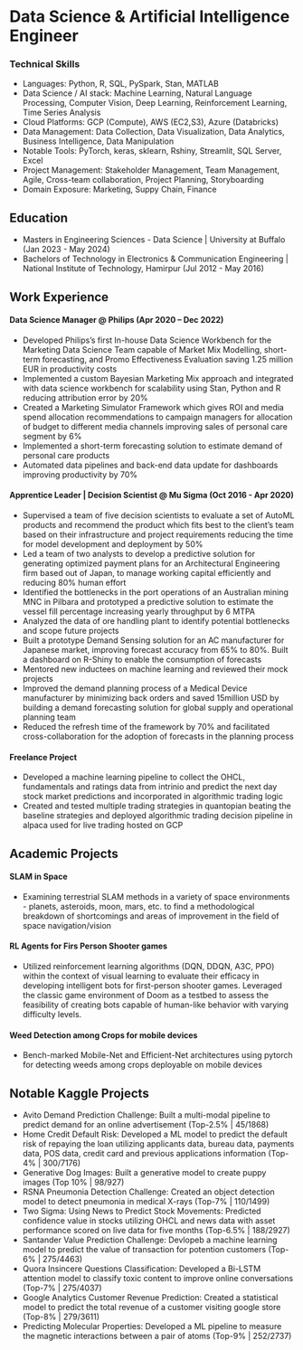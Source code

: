 # Data Science & Artificial Intelligence Engineer

### Technical Skills
- Languages: Python, R, SQL, PySpark, Stan, MATLAB
- Data Science / AI stack: Machine Learning, Natural Language Processing, Computer Vision, Deep Learning, Reinforcement Learning, Time Series Analysis
- Cloud Platforms: GCP (Compute), AWS (EC2,S3), Azure (Databricks)
- Data Management: Data Collection, Data Visualization, Data Analytics, Business Intelligence, Data Manipulation
- Notable Tools: PyTorch, keras, sklearn, Rshiny, Streamlit, SQL Server, Excel
- Project Management: Stakeholder Management, Team Management, Agile, Cross-team collaboration, Project Planning, Storyboarding
- Domain Exposure: Marketing, Suppy Chain, Finance

## Education
- Masters in Engineering Sciences - Data Science | University at Buffalo (Jan 2023 - May 2024)
- Bachelors of Technology in Electronics & Communication Engineering | National Institute of Technology, Hamirpur (Jul 2012 - May 2016)

## Work Experience
#### Data Science Manager @ Philips (Apr 2020 – Dec 2022)
- Developed Philips’s first In-house Data Science Workbench for the Marketing Data Science Team capable of Market Mix Modelling, short-term forecasting, and Promo Effectiveness Evaluation saving 1.25 million EUR in productivity costs
- Implemented a custom Bayesian Marketing Mix approach and integrated with data science workbench for scalability using Stan, Python and R reducing attribution error by 20%
- Created a Marketing Simulator Framework which gives ROI and media spend allocation recommendations to campaign managers for allocation of budget to different media channels improving sales of personal care segment by 6%
- Implemented a short-term forecasting solution to estimate demand of personal care products
- Automated data pipelines and back-end data update for dashboards improving productivity by 70%

#### Apprentice Leader | Decision Scientist @ Mu Sigma (Oct 2016 - Apr 2020)
- Supervised a team of five decision scientists to evaluate a set of AutoML products and recommend the product which fits best to the client’s team based on their infrastructure and project requirements reducing the time for model development and deployment by 50%
- Led a team of two analysts to develop a predictive solution for generating optimized payment plans for an Architectural Engineering firm based out of Japan, to manage working capital efficiently and reducing 80% human effort
- Identified the bottlenecks in the port operations of an Australian mining MNC in Pilbara and prototyped a predictive solution to estimate the vessel fill percentage increasing yearly throughput by 6 MTPA
- Analyzed the data of ore handling plant to identify potential bottlenecks and scope future projects
- Built a prototype Demand Sensing solution for an AC manufacturer for Japanese market, improving forecast accuracy from 65% to 80%. Built a dashboard on R-Shiny to enable the consumption of forecasts
- Mentored new inductees on machine learning and reviewed their mock projects
- Improved the demand planning process of a Medical Device manufacturer by minimizing back orders and saved 15million USD by building a demand forecasting solution for global supply and operational planning team
- Reduced the refresh time of the framework by 70% and facilitated cross-collaboration for the adoption of forecasts in the planning process

#### Freelance Project
- Developed a machine learning pipeline to collect the OHCL, fundamentals and ratings data from intrinio and predict the next day stock market predictions and incorporated in algorithmic trading logic
- Created and tested multiple trading strategies in quantopian beating the baseline strategies and deployed algorithmic trading decision pipeline in alpaca used for live trading hosted on GCP


## Academic Projects
#### SLAM in Space
- Examining terrestrial SLAM methods in a variety of space environments - planets, asteroids, moon, mars, etc. to find a methodological breakdown of shortcomings and areas of improvement in the field of space navigation/vision
#### RL Agents for Firs Person Shooter games
- Utilized reinforcement learning algorithms (DQN, DDQN, A3C, PPO) within the context of visual learning to evaluate their efficacy in developing intelligent bots for first-person shooter games. Leveraged the classic game environment of Doom as a testbed to assess the feasibility of creating bots capable of human-like behavior with varying difficulty levels.
####  Weed Detection among Crops for mobile devices
- Bench-marked Mobile-Net and Efficient-Net architectures using pytorch for detecting weeds among crops deployable on mobile devices

## Notable Kaggle Projects
- Avito Demand Prediction Challenge: Built a multi-modal pipeline to predict demand for an online advertisement (Top-2.5% | 45/1868)
- Home Credit Default Risk: Developed a ML model to predict the default risk of repaying the loan utilizing applicants data, bureau data, payments data, POS data, credit card and previous applications information (Top-4% | 300/7176) 
- Generative Dog Images: Built a generative model to create puppy images (Top 10% | 98/927)
- RSNA Pneumonia Detection Challenge: Created an object detection model to detect pneumonia in medical X-rays (Top-7% | 110/1499)
- Two Sigma: Using News to Predict Stock Movements: Predicted confidence value in stocks utilizing OHCL and news data with asset performance scored on live data for five months (Top-6.5% | 188/2927)
- Santander Value Prediction Challenge: Devlopeb a machine learning model to predict the value of transaction for potention customers (Top-6% | 275/4463)
- Quora Insincere Questions Classification: Developed a Bi-LSTM attention model to classify toxic content to improve online conversations (Top-7% | 275/4037)
- Google Analytics Customer Revenue Prediction: Created a statistical model to predict the total revenue of a customer visiting google store (Top-8% | 279/3611)
- Predicting Molecular Properties: Developed a ML pipeline to measure the magnetic interactions between a pair of atoms (Top-9% | 252/2737)
